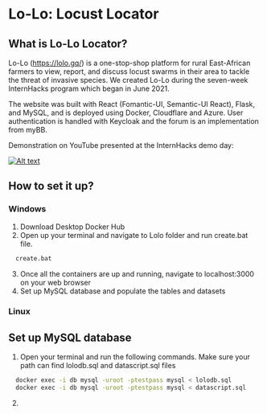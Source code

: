 # **Lo-Lo: Locust Locator**

## What is Lo-Lo Locator?
Lo-Lo (https://lolo.gq/) is a one-stop-shop platform for rural East-African farmers to view, report, and discuss locust swarms in their area to tackle the threat of invasive species. We created Lo-Lo during the seven-week InternHacks program which began in June 2021.

The website was built with React (Fomantic-UI, Semantic-UI React), Flask, and MySQL, and is deployed using Docker, Cloudflare and Azure. User authentication is handled with Keycloak and the forum is an implementation from myBB.

Demonstration on YouTube presented at the InternHacks demo day:

[![Alt text](https://img.youtube.com/vi/hPAEG7aqRNE/0.jpg)](https://www.youtube.com/watch?v=hPAEG7aqRNE)

## How to set it up?

### Windows

1) Download Desktop Docker Hub
2) Open up your terminal and navigate to Lolo folder and run create.bat file.  
```bash
  create.bat
```
3) Once all the containers are up and running, navigate to localhost:3000 on your web browser
4) Set up MySQL database and populate the tables and datasets

### Linux



## Set up MySQL database
1) Open your terminal and run the following commands. Make sure your path can find lolodb.sql and datascript.sql files
```bash
  docker exec -i db mysql -uroot -ptestpass mysql < lolodb.sql
  docker exec -i db mysql -uroot -ptestpass mysql < datascript.sql
```
2) 

